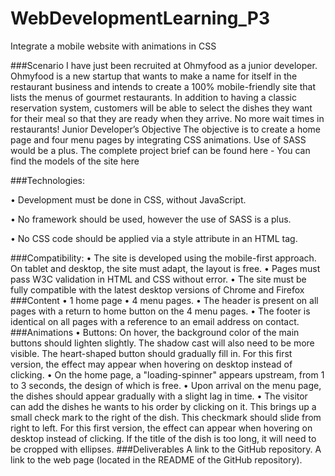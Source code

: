 # WebDevelopmentLearning_P3
Integrate a mobile website with animations in CSS

###Scenario
I have just been recruited at Ohmyfood as a junior developer. 
Ohmyfood is a new startup that wants to make a name for itself in the restaurant business and intends to create a 100% mobile-friendly site that lists the menus of gourmet restaurants. In addition to having a classic reservation system, customers will be able to select the dishes they want for their meal so that they are ready when they arrive. No more wait times in restaurants!
Junior Developer’s Objective
The objective is to create a home page and four menu pages by integrating CSS animations. Use of SASS would be a plus.
The complete project brief can be found here - You can find the models of the site here

###Technologies:

• Development must be done in CSS, without JavaScript.

• No framework should be used, however the use of SASS is a plus.

• No CSS code should be applied via a style attribute in an HTML tag.

###Compatibility:
• The site is developed using the mobile-first approach. On tablet and desktop, the site must adapt, the layout is free.
• Pages must pass W3C validation in HTML and CSS without error.
• The site must be fully compatible with the latest desktop versions of Chrome and Firefox
###Content
• 1 home page
• 4 menu pages.
• The header is present on all pages with a return to home button on the 4 menu pages.
• The footer is identical on all pages with a reference to an email address on contact.
###Animations
• Buttons: On hover, the background color of the main buttons should lighten slightly. The shadow cast will also need to be more visible. The heart-shaped button should gradually fill in. For this first version, the effect may appear when hovering on desktop instead of clicking.
• On the home page, a "loading-spinner" appears upstream, from 1 to 3 seconds, the design of which is free.
• Upon arrival on the menu page, the dishes should appear gradually with a slight lag in time.
• The visitor can add the dishes he wants to his order by clicking on it. This brings up a small check mark to the right of the dish. This checkmark should slide from right to left. For this first version, the effect can appear when hovering on desktop instead of clicking. If the title of the dish is too long, it will need to be cropped with ellipses.
###Deliverables
A link to the GitHub repository.
A link to the web page (located in the README of the GitHub repository). 


